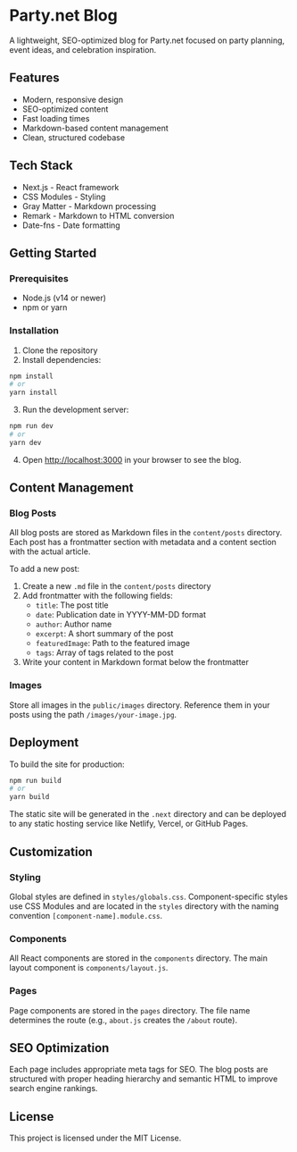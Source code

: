 # Party.net Blog

A lightweight, SEO-optimized blog for Party.net focused on party planning, event ideas, and celebration inspiration.

## Features

- Modern, responsive design
- SEO-optimized content
- Fast loading times
- Markdown-based content management
- Clean, structured codebase

## Tech Stack

- Next.js - React framework
- CSS Modules - Styling
- Gray Matter - Markdown processing
- Remark - Markdown to HTML conversion
- Date-fns - Date formatting

## Getting Started

### Prerequisites

- Node.js (v14 or newer)
- npm or yarn

### Installation

1. Clone the repository
2. Install dependencies:

```bash
npm install
# or
yarn install
```

3. Run the development server:

```bash
npm run dev
# or
yarn dev
```

4. Open [http://localhost:3000](http://localhost:3000) in your browser to see the blog.

## Content Management

### Blog Posts

All blog posts are stored as Markdown files in the `content/posts` directory. Each post has a frontmatter section with metadata and a content section with the actual article.

To add a new post:

1. Create a new `.md` file in the `content/posts` directory
2. Add frontmatter with the following fields:
   - `title`: The post title
   - `date`: Publication date in YYYY-MM-DD format
   - `author`: Author name
   - `excerpt`: A short summary of the post
   - `featuredImage`: Path to the featured image
   - `tags`: Array of tags related to the post
3. Write your content in Markdown format below the frontmatter

### Images

Store all images in the `public/images` directory. Reference them in your posts using the path `/images/your-image.jpg`.

## Deployment

To build the site for production:

```bash
npm run build
# or
yarn build
```

The static site will be generated in the `.next` directory and can be deployed to any static hosting service like Netlify, Vercel, or GitHub Pages.

## Customization

### Styling

Global styles are defined in `styles/globals.css`. Component-specific styles use CSS Modules and are located in the `styles` directory with the naming convention `[component-name].module.css`.

### Components

All React components are stored in the `components` directory. The main layout component is `components/layout.js`.

### Pages

Page components are stored in the `pages` directory. The file name determines the route (e.g., `about.js` creates the `/about` route).

## SEO Optimization

Each page includes appropriate meta tags for SEO. The blog posts are structured with proper heading hierarchy and semantic HTML to improve search engine rankings.

## License

This project is licensed under the MIT License.
